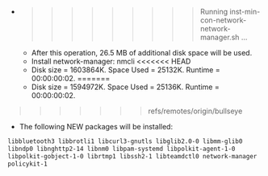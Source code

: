 * >>>>>>>>> Running inst-min-con-network-network-manager.sh ...
  * After this operation, 26.5 MB of additional disk space will be used.
  * Install network-manager: nmcli
<<<<<<< HEAD
  * Disk size = 1603864K. Space Used = 25132K. Runtime = 00:00:00:02.
=======
  * Disk size = 1594972K. Space Used = 25136K. Runtime = 00:00:00:02.
>>>>>>> refs/remotes/origin/bullseye
  * The following NEW packages will be installed:
  ```bash
libbluetooth3 libbrotli1 libcurl3-gnutls libglib2.0-0 libmm-glib0
libndp0 libnghttp2-14 libnm0 libpam-systemd libpolkit-agent-1-0
libpolkit-gobject-1-0 librtmp1 libssh2-1 libteamdctl0 network-manager
policykit-1
  ```
